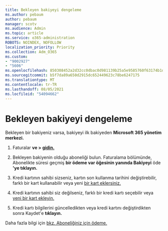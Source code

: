 ```yaml
---
title: Bekleyen bakiyeyi dengeleme
ms.author: pebaum
author: pebaum
manager: scotv
ms.audience: Admin
ms.topic: article
ms.service: o365-administration
ROBOTS: NOINDEX, NOFOLLOW
localization_priority: Priority
ms.collection: Adm_O365
ms.custom:
- "9002927"
- "5606"
ms.openlocfilehash: 850308452a2d32cc0dbac0d981139b25a5e9585760f63174b1db37adfe0150a0
ms.sourcegitcommit: b5f7da89a650d2915dc652449623c78be6247175
ms.translationtype: MT
ms.contentlocale: tr-TR
ms.lasthandoff: 08/05/2021
ms.locfileid: "54094662"
---
```

# <a name="settle-an-outstanding-balance"></a>Bekleyen bakiyeyi dengeleme

Bekleyen bir bakiyeniz varsa, bakiyeyi ilk bakiyeden **Microsoft 365 yönetim merkezi.**

1. Faturalar **ve > [gidin.](https://go.microsoft.com/fwlink/p/?linkid=842054)**

2. Bekleyen bakiyenin olduğu aboneliği bulun. Faturalama bölümünde, Abonelikte süresi geçmiş **bir ödeme var öğesinin yanında Bakiyeyi** öde **'ye tıklayın.**

3. Kredi kartının sahibi sizseniz, kartın son kullanma tarihini değiştirebilir, farklı bir kart kullanabilir veya yeni [bir kart eklersiniz.](https://docs.microsoft.com/microsoft-365/commerce/billing-and-payments/manage-payment-methods?view=o365-worldwide)

4. Kredi kartının sahibi siz değilseniz, farklı bir kredi kartı seçebilir veya [yeni bir kart ekleyin.](https://docs.microsoft.com/microsoft-365/commerce/billing-and-payments/manage-payment-methods?view=o365-worldwide)

5. Kredi kartı bilgilerini güncelledikten veya kredi kartını değiştirdikten sonra Kaydet'e **tıklayın.**

Daha fazla bilgi için [bkz. Aboneliğiniz için ödeme.](https://docs.microsoft.com/microsoft-365/commerce/billing-and-payments/pay-for-your-subscription?view=o365-worldwide)
